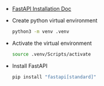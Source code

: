 - [FastAPI Installation Doc](https://fastapi.tiangolo.com/#installation)

- Create python virtual environment

    ```bash
    python3 -m venv .venv
    ```

- Activate the virtual environment

    ```bash
    source .venv/Scripts/activate
    ```

- Install FastAPI

    ```bash
    pip install "fastapi[standard]"
    ```
